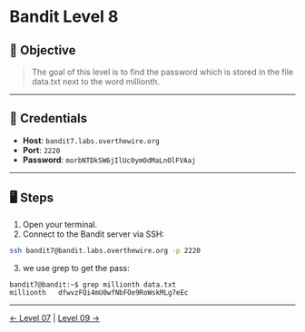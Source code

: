 # Bandit Level 8

## 🧩 Objective

> The goal of this level is to find the password which is stored in the file data.txt next to the word millionth.

---

## 🧪 Credentials

- **Host**: `bandit7.labs.overthewire.org`
- **Port**: `2220`
- **Password**: `morbNTDkSW6jIlUc0ymOdMaLnOlFVAaj`

---

## 🖥️ Steps

1. Open your terminal.
2. Connect to the Bandit server via SSH:

```bash
ssh bandit7@bandit.labs.overthewire.org -p 2220
```
3. we use grep to get the pass:
```
bandit7@bandit:~$ grep millionth data.txt
millionth	dfwvzFQi4mU0wfNbFOe9RoWskMLg7eEc
```
---
[← Level 07](./level07.md) | [Level 09 →](./level09.md)
